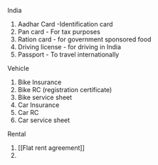 India
1. Aadhar Card -Identification card
2. Pan card - For tax purposes
3. Ration card - for government sponsored food
4. Driving license - for driving in India
5. Passport - To travel internationally





Vehicle
1. Bike Insurance
2. Bike RC (registration certificate)
3. Bike service sheet
4. Car Insurance
5. Car RC
6. Car service sheet

Rental
1. [[Flat rent agreement]]
2. 